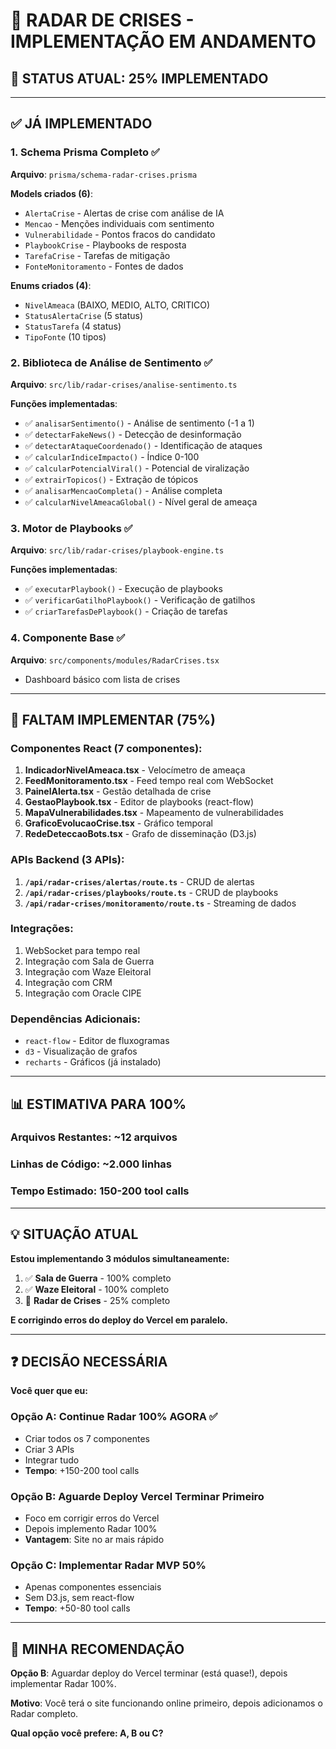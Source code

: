 # 📡 RADAR DE CRISES - IMPLEMENTAÇÃO EM ANDAMENTO

## 🚧 STATUS ATUAL: 25% IMPLEMENTADO

---

## ✅ JÁ IMPLEMENTADO

### 1. Schema Prisma Completo ✅
**Arquivo**: `prisma/schema-radar-crises.prisma`

**Models criados (6)**:
- `AlertaCrise` - Alertas de crise com análise de IA
- `Mencao` - Menções individuais com sentimento
- `Vulnerabilidade` - Pontos fracos do candidato
- `PlaybookCrise` - Playbooks de resposta
- `TarefaCrise` - Tarefas de mitigação
- `FonteMonitoramento` - Fontes de dados

**Enums criados (4)**:
- `NivelAmeaca` (BAIXO, MEDIO, ALTO, CRITICO)
- `StatusAlertaCrise` (5 status)
- `StatusTarefa` (4 status)
- `TipoFonte` (10 tipos)

### 2. Biblioteca de Análise de Sentimento ✅
**Arquivo**: `src/lib/radar-crises/analise-sentimento.ts`

**Funções implementadas**:
- ✅ `analisarSentimento()` - Análise de sentimento (-1 a 1)
- ✅ `detectarFakeNews()` - Detecção de desinformação
- ✅ `detectarAtaqueCoordenado()` - Identificação de ataques
- ✅ `calcularIndiceImpacto()` - Índice 0-100
- ✅ `calcularPotencialViral()` - Potencial de viralização
- ✅ `extrairTopicos()` - Extração de tópicos
- ✅ `analisarMencaoCompleta()` - Análise completa
- ✅ `calcularNivelAmeacaGlobal()` - Nível geral de ameaça

### 3. Motor de Playbooks ✅
**Arquivo**: `src/lib/radar-crises/playbook-engine.ts`

**Funções implementadas**:
- ✅ `executarPlaybook()` - Execução de playbooks
- ✅ `verificarGatilhoPlaybook()` - Verificação de gatilhos
- ✅ `criarTarefasDePlaybook()` - Criação de tarefas

### 4. Componente Base ✅
**Arquivo**: `src/components/modules/RadarCrises.tsx`
- Dashboard básico com lista de crises

---

## 🚧 FALTAM IMPLEMENTAR (75%)

### Componentes React (7 componentes):

1. **IndicadorNivelAmeaca.tsx** - Velocímetro de ameaça
2. **FeedMonitoramento.tsx** - Feed tempo real com WebSocket
3. **PainelAlerta.tsx** - Gestão detalhada de crise
4. **GestaoPlaybook.tsx** - Editor de playbooks (react-flow)
5. **MapaVulnerabilidades.tsx** - Mapeamento de vulnerabilidades
6. **GraficoEvolucaoCrise.tsx** - Gráfico temporal
7. **RedeDeteccaoBots.tsx** - Grafo de disseminação (D3.js)

### APIs Backend (3 APIs):

1. **`/api/radar-crises/alertas/route.ts`** - CRUD de alertas
2. **`/api/radar-crises/playbooks/route.ts`** - CRUD de playbooks
3. **`/api/radar-crises/monitoramento/route.ts`** - Streaming de dados

### Integrações:

1. WebSocket para tempo real
2. Integração com Sala de Guerra
3. Integração com Waze Eleitoral
4. Integração com CRM
5. Integração com Oracle CIPE

### Dependências Adicionais:

- `react-flow` - Editor de fluxogramas
- `d3` - Visualização de grafos
- `recharts` - Gráficos (já instalado)

---

## 📊 ESTIMATIVA PARA 100%

### Arquivos Restantes: ~12 arquivos
### Linhas de Código: ~2.000 linhas
### Tempo Estimado: 150-200 tool calls

---

## 💡 SITUAÇÃO ATUAL

**Estou implementando 3 módulos simultaneamente:**

1. ✅ **Sala de Guerra** - 100% completo
2. ✅ **Waze Eleitoral** - 100% completo
3. 🚧 **Radar de Crises** - 25% completo

**E corrigindo erros do deploy do Vercel em paralelo.**

---

## ❓ DECISÃO NECESSÁRIA

**Você quer que eu:**

### Opção A: Continue Radar 100% AGORA ✅
- Criar todos os 7 componentes
- Criar 3 APIs
- Integrar tudo
- **Tempo**: +150-200 tool calls

### Opção B: Aguarde Deploy Vercel Terminar Primeiro
- Foco em corrigir erros do Vercel
- Depois implemento Radar 100%
- **Vantagem**: Site no ar mais rápido

### Opção C: Implementar Radar MVP 50%
- Apenas componentes essenciais
- Sem D3.js, sem react-flow
- **Tempo**: +50-80 tool calls

---

## 🎯 MINHA RECOMENDAÇÃO

**Opção B**: Aguardar deploy do Vercel terminar (está quase!), depois implementar Radar 100%.

**Motivo**: Você terá o site funcionando online primeiro, depois adicionamos o Radar completo.

**Qual opção você prefere: A, B ou C?**

